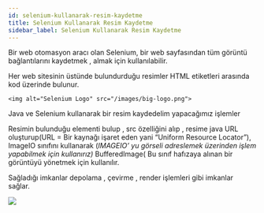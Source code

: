 ```yaml
---
id: selenium-kullanarak-resim-kaydetme
title: Selenium Kullanarak Resim Kaydetme
sidebar_label: Selenium Kullanarak Resim Kaydetme
---
```



Bir web otomasyon aracı olan Selenium, bir web sayfasından tüm görüntü bağlantılarını kaydetmek , almak için kullanılabilir.

Her web sitesinin üstünde bulundurduğu resimler HTML etiketleri arasında kod üzerinde bulunur.

    <img alt="Selenium Logo" src="/images/big-logo.png">

Java ve Selenium kullanarak bir resim kaydedelim yapacağımız işlemler

Resimin bulunduğu elementi bulup , src özelliğini alıp , resime java URL oluşturup(URL = Bir kaynağı işaret eden yani “Uniform Resource Locator”), ImageIO sınıfını kullanarak (_IMAGEIO’ yu görseli adreslemek üzerinden işlem yapabilmek için kullanırız)_  BufferedImage( Bu sınıf hafızaya alınan bir görüntüyü yönetmek için kullanılır.

Sağladığı imkanlar depolama , çevirme , render işlemleri gibi imkanlar sağlar.

![](https://cdn-images-1.medium.com/max/1600/1*UV0tarEMYiaSvn_6qzEYSw.png)

